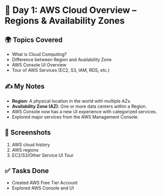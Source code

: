 # 📅 Day 1: AWS Cloud Overview – Regions & Availability Zones

## 🌍 Topics Covered
- What is Cloud Computing?
- Difference between Region and Availability Zone
- AWS Console UI Overview
- Tour of AWS Services (EC2, S3, IAM, RDS, etc.)

## ✍️ My Notes
- **Region**: A physical location in the world with multiple AZs.
- **Availability Zone (AZ)**: One or more data centers within a Region.
- AWS Console now has a new UI experience with categorized services.
- Explored major services from the AWS Management Console.

## 📸 Screenshots
1. AWS cloud history  
2. AWS regions  
3. EC2/S3/Other Service UI Tour

## ✅ Tasks Done
- Created AWS Free Tier Account
- Explored AWS Console and UI

